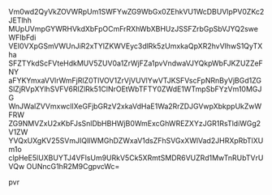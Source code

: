Vm0wd2QyVkZOVWRpUm1SWFYwZG9WbGx0ZEhkVU1WcDBUVlpPV0ZKc2JETlhh
MUpUVmpGYWRHVkdXbFpOCmFrRXhWbXBHUzJSSFZrbGpSbVJYQ2sweWFIbFdi
VEI0VXpGSmVWUnJiR2xTYlZKWVEyc3dlRk5zUmxkaQpXR2hvVlhwS1QyTXha
SFZTYkdScFVteHdkMUV5ZUV0a1ZrWjFZa1pvVndwaVJYQkpWbFJKZUZZeFNY
aFYKYmxaVVlrWmFjRlZ0TlVOV1ZrVjVUVlYwVTJKSFVscFpNRnByVjBGd1ZG
SlZjRVpXYlhSVFV6RlZlRk51ClNrOEtWbTFTY0ZWdE1WTmpSbFYzVm10MGJG
WnJWalZVVmxwcllXeGFjbGRzV2xkaVdHaE1Wa2RrZDJGVwpXbkppUkZwWFRW
ZG9NMVZxU2xKbFJsSnlDbHBHWjB0WmExcGhWREZXYzJGR1RsTldiWGg2V1ZW
YVQxUXgKV25SVmJIQllWMGhDZWxaV1dsZFhSVGxXWlVad2JHRXpRbTlXUm1o
clpHeE5lUXBUYTJ4VFlsUm9URkV5Ck5XRmtSMDR6VUZRd1MwTnRUbTVrUVQw
OUNncG1hR2M9CgpvcWc=

pvr